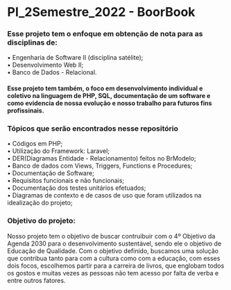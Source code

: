 # PI_2Semestre_2022 - BoorBook

 <h3>Esse projeto tem o enfoque em obtenção de nota para as disciplinas de: <br></h3>
  • Engenharia de Software II (disciplina satélite);<br>
  • Desenvolvimento Web II;<br>
  • Banco de Dados - Relacional.<br>
    
 <h4>Esse projeto tem também, o foco em desenvolvimento individual e coletivo na linguagem de PHP, SQL, documentação de um software e como evidencia de nossa evolução e nosso trabalho para futuros fins profissinais. <br></h4>
 
 
 
  <h3>Tópicos que serão encontrados nesse repositório<br></h3>
  • Códigos em PHP;<br>
  • Utilização do Framework: Laravel;<br>
  • DER(Diagramas Entidade - Relacionamento) feitos no BrModelo;<br>
  • Banco de dados com Views, Triggers, Functions e Procedures;<br>
  • Documentação de Software;<br>
  • Requisitos funcionais e não funcionais;<br>
  • Documentação dos testes unitários efetuados;<br>
  • Diagramas de contexto e de casos de uso que foram utilizados na idealização do projeto;<br>
  
  
<h3>Objetivo do projeto:<br></h3>

Nosso projeto tem o objetivo de buscar contruibuir com o 4º Objetivo da Agenda 2030 para o desenvolvimento sustentável, sendo ele o objetivo de Educação de Qualidade.
Com o objetivo definido, buscamos uma solução que contribua tanto para com a cultura como com a educação, com esses dois focos, escolhemos partir para a carreira de livros, que englobam todos os gostos e muitas vezes as pessoas não tem acesso por falta de verba e entre outros fatores.
